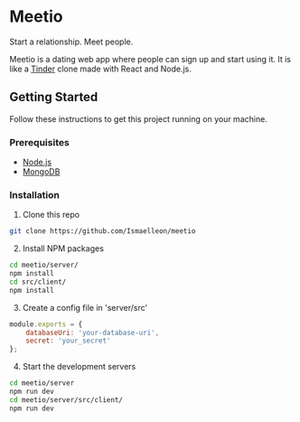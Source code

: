 # Meetio
Start a relationship. Meet people.

Meetio is a dating web app where people can sign up and
start using it. It is like a [Tinder](https://tinder.com) clone made with React and Node.js.

## Getting Started
Follow these instructions to get this project running on your machine.

### Prerequisites
 - [Node.js](https://nodejs.org)
 - [MongoDB](https://mongodb.com)

### Installation
1. Clone this repo
```sh
git clone https://github.com/Ismaelleon/meetio
```

2. Install NPM packages
```sh
cd meetio/server/
npm install
cd src/client/
npm install
```

3. Create a config file in 'server/src'
```js
module.exports = {
	databaseUri: 'your-database-uri',
	secret: 'your_secret'
};
```

4. Start the development servers
```sh
cd meetio/server
npm run dev 
cd meetio/server/src/client/
npm run dev
```

